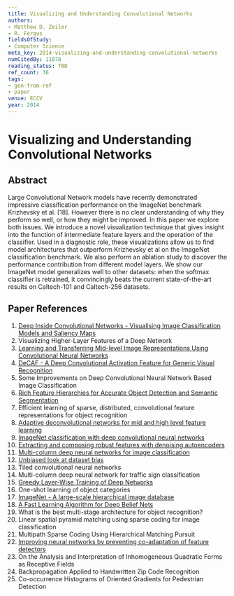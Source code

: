 ```yaml
---
title: Visualizing and Understanding Convolutional Networks
authors:
- Matthew D. Zeiler
- R. Fergus
fieldsOfStudy:
- Computer Science
meta_key: 2014-visualizing-and-understanding-convolutional-networks
numCitedBy: 11878
reading_status: TBD
ref_count: 36
tags:
- gen-from-ref
- paper
venue: ECCV
year: 2014
---
```


# Visualizing and Understanding Convolutional Networks

## Abstract

Large Convolutional Network models have recently demonstrated impressive classification performance on the ImageNet benchmark Krizhevsky et al. [18]. However there is no clear understanding of why they perform so well, or how they might be improved. In this paper we explore both issues. We introduce a novel visualization technique that gives insight into the function of intermediate feature layers and the operation of the classifier. Used in a diagnostic role, these visualizations allow us to find model architectures that outperform Krizhevsky et al on the ImageNet classification benchmark. We also perform an ablation study to discover the performance contribution from different model layers. We show our ImageNet model generalizes well to other datasets: when the softmax classifier is retrained, it convincingly beats the current state-of-the-art results on Caltech-101 and Caltech-256 datasets.

## Paper References

1. [Deep Inside Convolutional Networks - Visualising Image Classification Models and Saliency Maps](2014-deep-inside-convolutional-networks-visualising-image-classification-models-and-saliency-maps)
2. Visualizing Higher-Layer Features of a Deep Network
3. [Learning and Transferring Mid-level Image Representations Using Convolutional Neural Networks](2014-learning-and-transferring-mid-level-image-representations-using-convolutional-neural-networks)
4. [DeCAF - A Deep Convolutional Activation Feature for Generic Visual Recognition](2014-decaf-a-deep-convolutional-activation-feature-for-generic-visual-recognition)
5. Some Improvements on Deep Convolutional Neural Network Based Image Classification
6. [Rich Feature Hierarchies for Accurate Object Detection and Semantic Segmentation](2014-rich-feature-hierarchies-for-accurate-object-detection-and-semantic-segmentation)
7. Efficient learning of sparse, distributed, convolutional feature representations for object recognition
8. [Adaptive deconvolutional networks for mid and high level feature learning](2011-adaptive-deconvolutional-networks-for-mid-and-high-level-feature-learning)
9. [ImageNet classification with deep convolutional neural networks](2012-imagenet-classification-with-deep-convolutional-neural-networks)
10. [Extracting and composing robust features with denoising autoencoders](2008-extracting-and-composing-robust-features-with-denoising-autoencoders)
11. [Multi-column deep neural networks for image classification](2012-multi-column-deep-neural-networks-for-image-classification)
12. [Unbiased look at dataset bias](2011-unbiased-look-at-dataset-bias)
13. Tiled convolutional neural networks
14. Multi-column deep neural network for traffic sign classification
15. [Greedy Layer-Wise Training of Deep Networks](2006-greedy-layer-wise-training-of-deep-networks)
16. One-shot learning of object categories
17. [ImageNet - A large-scale hierarchical image database](2009-imagenet-a-large-scale-hierarchical-image-database)
18. [A Fast Learning Algorithm for Deep Belief Nets](2006-a-fast-learning-algorithm-for-deep-belief-nets)
19. What is the best multi-stage architecture for object recognition?
20. Linear spatial pyramid matching using sparse coding for image classification
21. Multipath Sparse Coding Using Hierarchical Matching Pursuit
22. [Improving neural networks by preventing co-adaptation of feature detectors](2012-improving-neural-networks-by-preventing-co-adaptation-of-feature-detectors)
23. On the Analysis and Interpretation of Inhomogeneous Quadratic Forms as Receptive Fields
24. Backpropagation Applied to Handwritten Zip Code Recognition
25. Co-occurrence Histograms of Oriented Gradients for Pedestrian Detection
